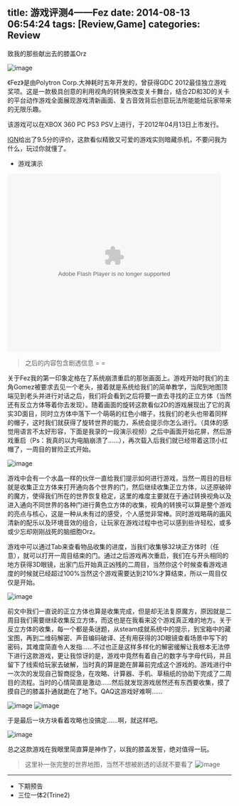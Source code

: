 title: 游戏评测4——Fez
date: 2014-08-13 06:54:24
tags: [Review,Game]
categories: Review
---

致我的那些献出去的膝盖Orz

![image](http://stromaiblog.qiniudn.com/wallpaper-2182291.png)

《Fez》是由Polytron Corp.大神耗时五年开发的，曾获得GDC 2012最佳独立游戏奖项。这是一款极具创意的利用视角的转换来改变关卡舞台，结合2D和3D的关卡的平台动作游戏全面展现游戏清新画面、复古音效背后创意玩法所能能给玩家带来的无限乐趣。

该游戏可以在XBOX 360 PC PS3 PSV上进行，于2012年04月13日上市发行。

[IGN][1]给出了9.5分的评价，这款看似精致又可爱的游戏实则暗藏杀机，不要问我为什么，玩过你就懂了。

* 游戏演示

<embed src="http://player.youku.com/player.php/sid/XNzUzNTUxMjEy/v.swf" allowFullScreen="true" quality="high" width="480" height="400" align="middle" allowScriptAccess="always" type="application/x-shockwave-flash"></embed>

> 之后的内容包含剧透信息 = =

关于Fez我的第一印象定格在了系统崩溃重启的那张画面上。游戏开始时我们的主角Gomez被要求去见一个老头，接着就是系统给我们的简单教学，当爬到地图顶端见到老头并进行对话之后，我们将会看到之后将要一直去寻找的正立方体（当然还有反立方体等着你去发现）。随着画面的旋转这款看似2D的游戏展现出了它的真实3D面目，同时立方体中落下一个萌萌的红色小帽子，找我们的老头也带着同样的帽子，这时我们就获得了旋转世界的能力，系统会提示你怎么进行。（具体的感觉用语言不太好形容，下面是我录的一段演示视频）之后中画面开始花屏，然后游戏重启（Ps：我真的以为电脑崩溃了……），再次载入后我们就已经带着这顶小红帽了，一周目的冒险正式开始。

![image](http://cloud-4.steampowered.com/ugc/3314962108735892652/24849DB11C573ED6D2124DD15066338C0498179C/)

游戏中会有一个水晶一样的伙伴一直给我们提示如何进行游戏，当然一周目的目标就是收集正立方体来打开通向各个世界的门，然后继续收集正立方体，以还原破碎的魔方，使得我们所在的世界恢复稳定，这里的难度主要就在于通过转换视角以及进入通向不同世界的各种门进行黄色立方体的收集，视角的转换可以算是整个游戏的亮点与核心，这是一种从未有过的感受，个人感觉非常棒。同时游戏略萌的画风清新的配乐以及环境音效的组合，让玩家在游戏过程中也可以感到些许轻松，或多或少忘却刚刚战死的脑细胞Orz。

游戏中可以通过Tab来查看物品收集的进度，当我们收集够32块正方体时（任意），就可以打开一周目结束的门。通过之后游戏再次重启，我们在与开头相同的地方获得3D眼镜，出家门后开始真正凶残的二周目，当然你这个时候查看游戏进度的时候就已经超过100%当然这个游戏需要达到210%才算结束，所以一周目仅仅是开始。

![image](http://cloud-4.steampowered.com/ugc/575652271016193982/A24B3CF931FD94A2CA08BF29DC1B5EC90127DDF2/)

前文中我们一直说的正立方体也算是收集完成，但是却无法复原魔方，原因就是二周目我们需要继续收集反立方体，而这也是在我看来这个游戏真正难的地方。关于反立方体的收集，每一个都是条谜题，从steam成就系统中的提示，到宝箱中的藏宝图，再到二维码解密、声音编码破译、还有用获得的3D眼镜查看场景中写下的密码，其难度简直令人发指……不过也正是这样多样化的解密缓解让我根本无法停下进行这款游戏，更让我惊讶的是，游戏中竟然有着自己的数字与字母代码，并且留下了线索给玩家去破解，当时真的算是跪在屏幕前完成这个游戏的。游戏进行中一次次的发现自己智商捉急，在攻略、计算器、手机、草稿纸的协助下完成了二周目的流程。当时的心情简直是激动……然后就发现游戏居然还有东西要收集，摸了摸自己的膝盖扑通就跪在了地下。QAQ这游戏好难啊……

![image](http://cloud-4.steampowered.com/ugc/3314962108735845270/14E4983BB89CC68812B9AA42E67191F04BF731DE/)
![image](http://cloud-4.steampowered.com/ugc/3314962108735929220/40D71FB2A9516168FA7A7F6FFF0E30A55302C9BF/)

于是最后一块方块看着攻略也没搞定……啊，就这样吧。

![image](http://cloud-4.steampowered.com/ugc/3314962108735939013/A53391515A8687F57D3632A678FEFAC60C8D5151/)

总之这款游戏在我眼里简直算是神作了，以我的膝盖发誓，绝对值得一玩。

> 这里补一张完整的世界地图，当然不想被剧透的话就不要看了
![image](http://cloud-4.steampowered.com/ugc/3314962108735944783/4B4C4E3F6E3FE3FFE71CF8411EC5AE225DA2F37D/)

---
- 下期预告
- 三位一体2(Trine2)

[1]:http://www.ign.com/articles/2012/04/11/fez-review
